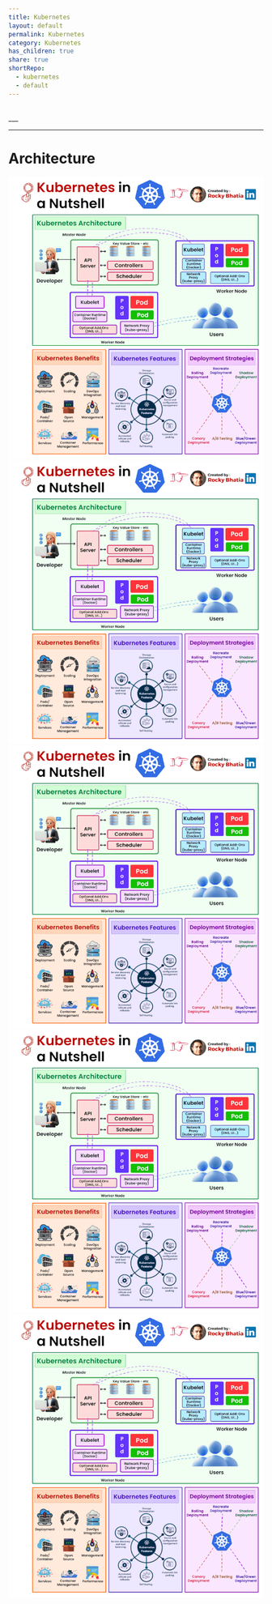 ```yaml
---
title: Kubernetes
layout: default
permalink: Kubernetes
category: Kubernetes
has_children: true
share: true
shortRepo:
  - kubernetes
  - default       
---
```


<br/>      
___        

***

# Architecture

![kubernetes.gif](../assets/images/kubernetes.gif)
![kubernetes.gif](..%2Fassets%2Fimages%2Fkubernetes.gif)
![kubernetes.gif](./assets%2Fimages%2Fkubernetes.gif)
![kubernetes](https://github.com/14paxton/14paxton.github.io/blob/master/assets/images/kubernetes.gif)
<img src='https://github.com/14paxton/14paxton.github.io/blob/master/assets/images/kubernetes.gif?raw=true' />